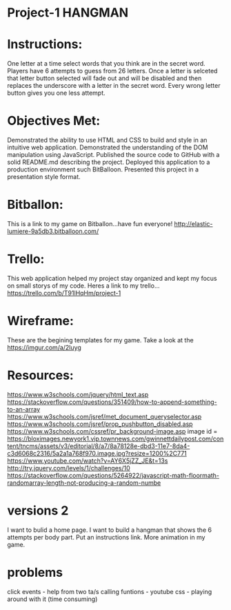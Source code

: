 # Project-1 HANGMAN

# Instructions: 
One letter at a time select words that you think are in the secret word. Players have 6 attempts to guess from 26 letters. Once a letter is selceted that letter button selected will fade out and will be disabled and then replaces the underscore with a letter in the secret word. Every wrong letter button gives you one less attempt.

# Objectives Met:
Demonstrated the ability to use HTML and CSS to build and style in an intuitive web application.
Demonstrated the understanding of the DOM manipulation using JavaScript.
Published the source code to GitHub with a solid README.md describing the project.
Deployed this application to a production environment such BitBalloon.
Presented this project in a presentation style format.

# Bitballon: 
This is a link to my game on Bitballon...have fun everyone! http://elastic-lumiere-9a5db3.bitballoon.com/

# Trello: 
This web application helped my project stay organized and kept my focus on small storys of my code. Heres a link to my trello... https://trello.com/b/T91lHqHm/project-1

# Wireframe: 
These are the begining templates for my game. Take a look at the https://imgur.com/a/2luyg

# Resources:
https://www.w3schools.com/jquery/html_text.asp
https://stackoverflow.com/questions/351409/how-to-append-something-to-an-array
https://www.w3schools.com/jsref/met_document_queryselector.asp
https://www.w3schools.com/jsref/prop_pushbutton_disabled.asp
https://www.w3schools.com/cssref/pr_background-image.asp
image id = https://bloximages.newyork1.vip.townnews.com/gwinnettdailypost.com/content/tncms/assets/v3/editorial/8/a7/8a78128e-dbd3-11e7-8da4-c3d6068c2316/5a2a1a768f970.image.jpg?resize=1200%2C771
https://www.youtube.com/watch?v=AY6X5jZZ_JE&t=13s
http://try.jquery.com/levels/1/challenges/10
https://stackoverflow.com/questions/5264922/javascript-math-floormath-randomarray-length-not-producing-a-random-numbe

# versions 2
I want to bulid a home page. 
I want to build a hangman that shows the 6 attempts per body part. 
Put an instructions link.
More animation in my game.

# problems 
click events - help from two ta/s
calling funtions - youtube
css - playing around with it (time consuming)



